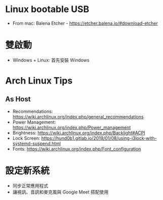 # Linux bootable USB

- From mac: Balena Etcher - https://etcher.balena.io/#download-etcher

# 雙啟動

- Windows + Linux: 首先安裝 Windows

# Arch Linux Tips

## As Host

- Recommendations: https://wiki.archlinux.org/index.php/general_recommendations
- Power Management: https://wiki.archlinux.org/index.php/Power_management
- Brightness: https://wiki.archlinux.org/index.php/Backlight#ACPI
- Lock Screen: https://hund0b1.gitlab.io/2019/01/08/using-i3lock-with-systemd-suspend.html
- Fonts: https://wiki.archlinux.org/index.php/Font_configuration

# 設定新系統

- 同步正常應用程式
- 讓視訊、音訊和麥克風與 Google Meet 搭配使用
